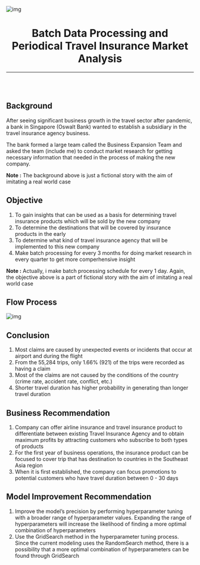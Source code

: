![img](https://www.bee.id/wp-content/uploads/2023/04/telemarketing-adalah.jpg)

<center>

<h1>Batch Data Processing and Periodical Travel Insurance Market Analysis</h1>

---

</center>

<br />
<br />

## **Background**
After seeing significant business growth in the travel sector after pandemic, a bank in Singapore (Oswalt Bank) wanted to establish a subsidiary in the travel insurance agency business. 

The bank formed a large team called the Business Expansion Team and asked the team (include me) to conduct market research for getting necessary information that needed in the process of making the new company.

**Note :**
The background above is just a fictional story with the aim of imitating a real world case

## **Objective**
1. To gain insights that can be used as a basis for determining travel insurance products which will be sold by the new company
2. To determine the destinations that will be covered by insurance products in the early
3. To determine what kind of travel insurance agency that will be implemented to this new company
4. Make batch processing for every 3 months for doing market research in every quarter to get more comperhensive insight

**Note :**
Actually, i make batch processing schedule for every 1 day. Again, the objective above is a part of fictional story with the aim of imitating a real world case

## **Flow Process**
![img](https://drive.google.com/file/d/1wh5fKupu9S6gqMDifWp55SgdaqW6B0eU/view?usp=sharing)

## **Conclusion**
1. Most claims are caused by unexpected events or incidents that occur at airport and during the flight
2. From the 55,284 trips, only 1.66% (921) of the trips were recorded as having a claim 
3. Most of the claims are not caused by the conditions of the country (crime rate, accident rate, conflict, etc.)
4. Shorter travel duration has higher probability in generating than longer travel duration

## **Business Recommendation**
1. Company can offer airline insurance and travel insurance  product to differentiate between existing Travel Insurance Agency and to obtain maximum profits by attracting customers who subscribe to both types of products
2. For the first year of business operations, the insurance product can be focused to cover trip that has destination to countries in the Southeast Asia region
3. When it is first established, the company can focus promotions to potential customers who have travel duration between 0 -  30 days

## **Model Improvement Recommendation**

1. Improve the model’s precision by performing hyperparameter tuning with a broader range of hyperparameter values. Expanding the range of hyperparameters will increase the likelihood of finding a more optimal combination of hyperparameters
2. Use the GridSearch method in the hyperparameter tuning process. Since the current modeling uses the RandomSearch method, there is a possibility that a more optimal combination of hyperparameters can be found through GridSearch

